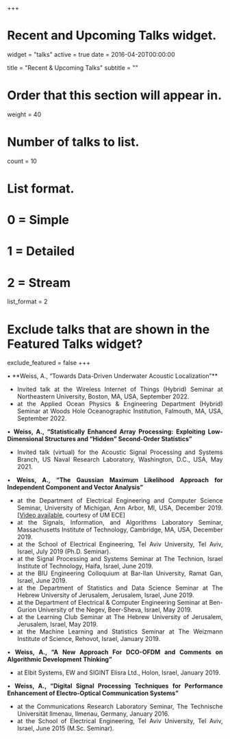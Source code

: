 +++
# Recent and Upcoming Talks widget.
widget = "talks"
active = true
date = 2016-04-20T00:00:00

title = "Recent & Upcoming Talks"
subtitle = ""

# Order that this section will appear in.
weight = 40

# Number of talks to list.
count = 10

# List format.
#   0 = Simple
#   1 = Detailed
#   2 = Stream
list_format = 2

# Exclude talks that are shown in the Featured Talks widget?
exclude_featured = false
+++
<DIV align="justify">
•	**Weiss, A., “Towards Data-Driven Underwater Acoustic Localization”**

* Invited talk at the Wireless Internet of Things (Hybrid) Seminar at Northeastern University, Boston, MA, USA, September 2022.
* at the Applied Ocean Physics & Engineering Department (Hybrid) Seminar at Woods Hole Oceanographic Institution, Falmouth, MA, USA, September 2022.

•	**Weiss, A., “Statistically Enhanced Array Processing: Exploiting Low-Dimensional Structures and “Hidden” Second-Order Statistics”**

* Invited talk (virtual) for the Acoustic Signal Processing and Systems Branch, US Naval Research Laboratory, Washington, D.C., USA, May 2021.

•	**Weiss, A., “The Gaussian Maximum Likelihood Approach for Independent Component and Vector Analysis”**

* at the Department of Electrical Engineering and Computer Science Seminar, University of Michigan, Ann Arbor, MI, USA, December 2019. [[Video available](http://leccap.engin.umich.edu/leccap/viewer/r/eyGrsl), courtesy of UM ECE]
* at the Signals, Information, and Algorithms Laboratory Seminar, Massachusetts Institute of Technology, Cambridge, MA, USA, December 2019.
* at the School of Electrical Engineering, Tel Aviv University, Tel Aviv, Israel, July 2019 (Ph.D. Seminar).
* at the Signal Processing and Systems Seminar at The Technion, Israel Institute of Technology, Haifa, Israel, June 2019.
* at the BIU Engineering Colloquium at Bar-Ilan University, Ramat Gan, Israel, June 2019.
* at the Department of Statistics and Data Science Seminar at The Hebrew University of Jerusalem, Jerusalem, Israel, June 2019.
* at the Department of Electrical & Computer Engineering Seminar at Ben-Gurion University of the Negev, Beer-Sheva, Israel, May 2019.
* at the Learning Club Seminar at The Hebrew University of Jerusalem, Jerusalem, Israel, May 2019.
* at the Machine Learning and Statistics Seminar at The Weizmann Institute of Science, Rehovot, Israel, January 2019.

•	**Weiss, A., “A New Approach For DCO-OFDM and Comments on Algorithmic Development Thinking”**

* at Elbit Systems, EW and SIGINT Elisra Ltd., Holon, Israel, January 2019.

•	**Weiss, A., “Digital Signal Processing Techniques for Performance Enhancement of Electro-Optical Communication Systems”**

* at the Communications Research Laboratory Seminar, The Technische Universität Ilmenau, Ilmenau, Germany, January 2016.
* at the School of Electrical Engineering, Tel Aviv University, Tel Aviv, Israel, June 2015 (M.Sc. Seminar).
<DIV/>

